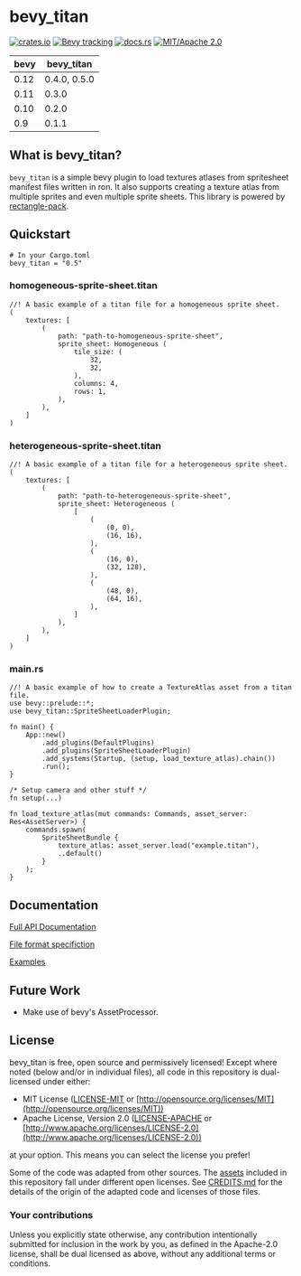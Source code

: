 # bevy_titan

[![crates.io](https://img.shields.io/crates/v/bevy_titan)](https://crates.io/crates/bevy_titan)
[![Bevy tracking](https://img.shields.io/badge/Bevy%20tracking-released%20version-lightblue)](https://github.com/bevyengine/bevy/blob/main/docs/plugins_guidelines.md#main-branch-tracking)
[![docs.rs](https://docs.rs/bevy_titan/badge.svg)](https://docs.rs/bevy_titan)
[![MIT/Apache 2.0](https://img.shields.io/badge/license-MIT%2FApache-blue.svg)](https://github.com/bevyengine/bevy#license)

| bevy | bevy_titan   |
|------|--------------|
| 0.12 | 0.4.0, 0.5.0 |
| 0.11 | 0.3.0        |
| 0.10 | 0.2.0        |
| 0.9  | 0.1.1        |

## What is bevy_titan?

`bevy_titan` is a simple bevy plugin to load textures atlases from spritesheet manifest files written in ron.
It also supports creating a texture atlas from multiple sprites and even multiple sprite sheets.
This library is powered by [rectangle-pack](https://crates.io/crates/rectangle-pack).

## Quickstart


```toml, ignore
# In your Cargo.toml
bevy_titan = "0.5"
```

### homogeneous-sprite-sheet.titan
```rust, ignore
//! A basic example of a titan file for a homogeneous sprite sheet.
(
    textures: [
        (
            path: "path-to-homogeneous-sprite-sheet",
            sprite_sheet: Homogeneous (
                tile_size: (
                    32,
                    32,
                ),
                columns: 4,
                rows: 1,
            ),
        ),
    ]
)
```

### heterogeneous-sprite-sheet.titan
```rust, ignore
//! A basic example of a titan file for a heterogeneous sprite sheet.
(
    textures: [
        (
            path: "path-to-heterogeneous-sprite-sheet",
            sprite_sheet: Heterogeneous (
                [
                    (
                        (0, 0),
                        (16, 16),
                    ),
                    (
                        (16, 0),
                        (32, 128),
                    ),
                    (
                        (48, 0),
                        (64, 16),
                    ),
                ]
            ),
        ),
    ]
)
```

### main.rs
```rust, ignore
//! A basic example of how to create a TextureAtlas asset from a titan file.
use bevy::prelude::*;
use bevy_titan::SpriteSheetLoaderPlugin;

fn main() {
    App::new()
        .add_plugins(DefaultPlugins)
        .add_plugins(SpriteSheetLoaderPlugin)
        .add_systems(Startup, (setup, load_texture_atlas).chain())
        .run();
}

/* Setup camera and other stuff */
fn setup(...)

fn load_texture_atlas(mut commands: Commands, asset_server: Res<AssetServer>) {
    commands.spawn(
        SpriteSheetBundle {
            texture_atlas: asset_server.load("example.titan"),
            ..default()
        }
    );
}
```

## Documentation

[Full API Documentation](https://docs.rs/bevy_titan)

[File format specifiction](https://github.com/KirmesBude/bevy_titan/blob/main/docs/FileFormatSpecification.md)

[Examples](https://github.com/KirmesBude/bevy_titan/tree/main/examples)

## Future Work

* Make use of bevy's AssetProcessor.

## License

bevy_titan is free, open source and permissively licensed!
Except where noted (below and/or in individual files), all code in this repository is dual-licensed under either:

* MIT License ([LICENSE-MIT](https://github.com/KirmesBude/bevy_titan/blob/main/LICENSE-MIT) or [http://opensource.org/licenses/MIT](http://opensource.org/licenses/MIT))
* Apache License, Version 2.0 ([LICENSE-APACHE](https://github.com/KirmesBude/bevy_titan/blob/main/LICENSE-APACHE) or [http://www.apache.org/licenses/LICENSE-2.0](http://www.apache.org/licenses/LICENSE-2.0))

at your option.
This means you can select the license you prefer!

Some of the code was adapted from other sources.
The [assets](https://github.com/KirmesBude/bevy_titan/tree/main/assets) included in this repository fall under different open licenses.
See [CREDITS.md](https://github.com/KirmesBude/bevy_titan/blob/main/CREDITS.md) for the details of the origin of the adapted code and licenses of those files.

### Your contributions

Unless you explicitly state otherwise,
any contribution intentionally submitted for inclusion in the work by you,
as defined in the Apache-2.0 license,
shall be dual licensed as above,
without any additional terms or conditions.
